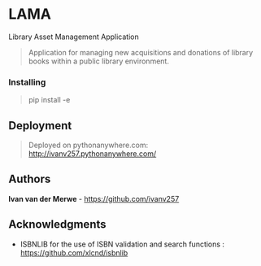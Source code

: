 # LAMA
Library Asset Management Application

> Application for managing new acquisitions and donations of library books within a public library environment.

### Installing
> pip install -e

## Deployment

> Deployed on pythonanywhere.com: http://ivanv257.pythonanywhere.com/

## Authors
 **Ivan van der Merwe** - https://github.com/ivanv257

## Acknowledgments
* ISBNLIB for the use of ISBN validation and search functions : https://github.com/xlcnd/isbnlib
